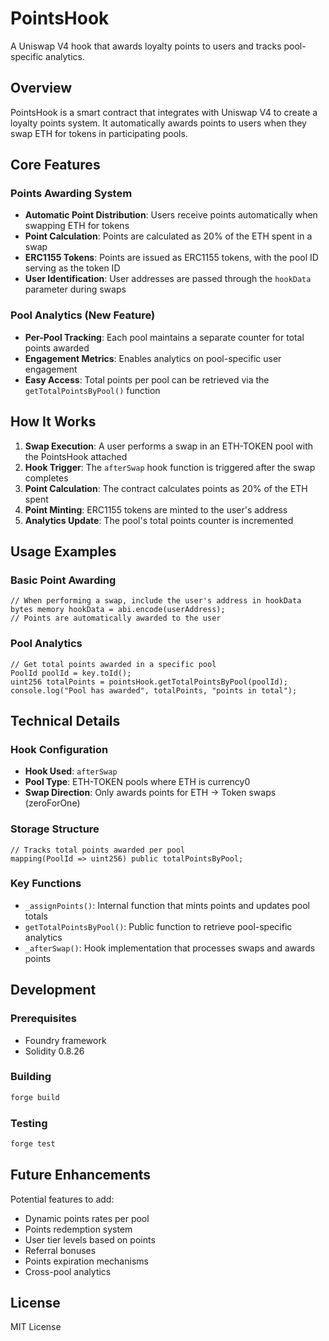 # PointsHook

A Uniswap V4 hook that awards loyalty points to users and tracks pool-specific analytics.

## Overview

PointsHook is a smart contract that integrates with Uniswap V4 to create a loyalty points system. It automatically awards points to users when they swap ETH for tokens in participating pools.

## Core Features

### Points Awarding System
- **Automatic Point Distribution**: Users receive points automatically when swapping ETH for tokens
- **Point Calculation**: Points are calculated as 20% of the ETH spent in a swap
- **ERC1155 Tokens**: Points are issued as ERC1155 tokens, with the pool ID serving as the token ID
- **User Identification**: User addresses are passed through the `hookData` parameter during swaps

### Pool Analytics (New Feature)
- **Per-Pool Tracking**: Each pool maintains a separate counter for total points awarded
- **Engagement Metrics**: Enables analytics on pool-specific user engagement
- **Easy Access**: Total points per pool can be retrieved via the `getTotalPointsByPool()` function

## How It Works

1. **Swap Execution**: A user performs a swap in an ETH-TOKEN pool with the PointsHook attached
2. **Hook Trigger**: The `afterSwap` hook function is triggered after the swap completes
3. **Point Calculation**: The contract calculates points as 20% of the ETH spent
4. **Point Minting**: ERC1155 tokens are minted to the user's address
5. **Analytics Update**: The pool's total points counter is incremented

## Usage Examples

### Basic Point Awarding
```solidity
// When performing a swap, include the user's address in hookData
bytes memory hookData = abi.encode(userAddress);
// Points are automatically awarded to the user
```

### Pool Analytics
```solidity
// Get total points awarded in a specific pool
PoolId poolId = key.toId();
uint256 totalPoints = pointsHook.getTotalPointsByPool(poolId);
console.log("Pool has awarded", totalPoints, "points in total");
```

## Technical Details

### Hook Configuration
- **Hook Used**: `afterSwap`
- **Pool Type**: ETH-TOKEN pools where ETH is currency0
- **Swap Direction**: Only awards points for ETH → Token swaps (zeroForOne)

### Storage Structure
```solidity
// Tracks total points awarded per pool
mapping(PoolId => uint256) public totalPointsByPool;
```

### Key Functions
- `_assignPoints()`: Internal function that mints points and updates pool totals
- `getTotalPointsByPool()`: Public function to retrieve pool-specific analytics
- `_afterSwap()`: Hook implementation that processes swaps and awards points

## Development

### Prerequisites
- Foundry framework
- Solidity 0.8.26

### Building
```bash
forge build
```

### Testing
```bash
forge test
```

## Future Enhancements

Potential features to add:
- Dynamic points rates per pool
- Points redemption system
- User tier levels based on points
- Referral bonuses
- Points expiration mechanisms
- Cross-pool analytics

## License

MIT License

